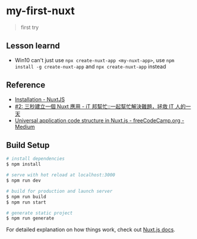 # my-first-nuxt

> first try



## Lesson learnd
- Win10 can't just use `npx create-nuxt-app <my-nuxt-app>`, use `npm install -g create-nuxt-app` and `npx create-nuxt-app` instead



## Reference
- [Installation - NuxtJS](https://nuxtjs.org/guide/installation)
- [#2: 三秒建立一個 Nuxt 應用 - iT 邦幫忙::一起幫忙解決難題，拯救 IT 人的一天](https://ithelp.ithome.com.tw/articles/10200543)
- [Universal application code structure in Nuxt.js - freeCodeCamp.org - Medium](https://medium.com/free-code-camp/universal-application-code-structure-in-nuxt-js-4cd014cc0baa)


## Build Setup

```bash
# install dependencies
$ npm install

# serve with hot reload at localhost:3000
$ npm run dev

# build for production and launch server
$ npm run build
$ npm run start

# generate static project
$ npm run generate
```

For detailed explanation on how things work, check out [Nuxt.js docs](https://nuxtjs.org).
